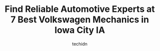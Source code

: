 ---
layout: ampstory
image: https://images.unsplash.com/photo-1533416784636-2b0ccfea6b97?ixlib=rb-4.0.3&ixid=MnwxMjA3fDB8MHxwaG90by1wYWdlfHx8fGVufDB8fHx8&auto=format&fit=crop&w=640&h=853&q=80
author: techidn
featured: false
description: Looking for reliable and skilled Volkswagen Mechanic in Iowa City IA, USA? Your search ends here with the 7 best Volkswagen Mechanic in town. With their expertise and commitment to deliverin
title: Find Reliable Automotive Experts at 7 Best Volkswagen Mechanics in Iowa City IA
cover:
   title: Find Reliable Automotive Experts at 7 Best Volkswagen Mechanics in Iowa City IA
   subtitle: Rickpate
   background: https://images.unsplash.com/photo-1533416784636-2b0ccfea6b97?ixlib=rb-4.0.3&ixid=MnwxMjA3fDB8MHxwaG90by1wYWdlfHx8fGVufDB8fHx8&auto=format&fit=crop&w=640&h=853&q=80

pages: 
 - layout: thirds
   top: <h1>#1 Carousel Motors</h1>
   bottom: "<p>One of the best dealers Ive ever done biz with.  Everything always exactly as promised and their integrity is second to none.  Tor Nicolas, the GM, is a man of his wor</p>"
   background: https://www.knot35.com/toplist/wp-content/uploads/2023/06/best-volkswagen-mechanic-1-in-iowa-city-ia-1685839560.jpeg
   backgroundblur: true
 - layout: thirds
   top: <h1>#2 Auto Toyz</h1>
   bottom: "<p>4172 Alyssa Ct Ste E, Iowa City, IA 52240, United States</p>"
   background: https://www.knot35.com/toplist/wp-content/uploads/2023/06/best-volkswagen-mechanic-2-in-iowa-city-ia-1685839561.jpeg
   cta:
      link: https://www.knot35.com/toplist/find-reliable-automotive-experts-at-7-best-volkswagen-mechanics-in-iowa-city-ia/
      text: Find Reliable Automotive Experts at 7 Best Volkswagen Mechanics in Iowa City IA
 - layout: thirds
   top: <h1>#3 Maxwell Auto</h1>
   bottom: "<p>3527 Dolphin Dr SE # A, Iowa City, IA 52240, United States</p>"
   background: https://www.knot35.com/toplist/wp-content/uploads/2023/06/best-volkswagen-mechanic-3-in-iowa-city-ia-1685839561.jpeg
   cta:
      link: https://www.knot35.com/toplist/find-reliable-automotive-experts-at-7-best-volkswagen-mechanics-in-iowa-city-ia/
      text: Find Reliable Automotive Experts at 7 Best Volkswagen Mechanics in Iowa City IA
 - layout: thirds
   top: <h1>#4 Arena Auto Body</h1>
   bottom: "<p>1933 Keokuk St, Iowa City, IA 52240, United States</p>"
   background: https://images.unsplash.com/photo-1609083590460-7b8cc0ca65f8?ixlib=rb-4.0.3&ixid=MnwxMjA3fDB8MHxwaG90by1wYWdlfHx8fGVufDB8fHx8&auto=format&fit=crop&w=640&h=853&q=80
   cta:
      link: https://www.knot35.com/toplist/find-reliable-automotive-experts-at-7-best-volkswagen-mechanics-in-iowa-city-ia/
      text: Find Reliable Automotive Experts at 7 Best Volkswagen Mechanics in Iowa City IA
 - layout: thirds
   top: <h1>#5 Whitedog Import Auto Repair</h1>
   bottom: "<p>424 Highland Ct Suite 1, Iowa City, IA 52240, United States</p>"
   background: https://images.unsplash.com/photo-1599422314077-f4dfdaa4cd09?ixlib=rb-4.0.3&ixid=MnwxMjA3fDB8MHxwaG90by1wYWdlfHx8fGVufDB8fHx8&auto=format&fit=crop&w=640&h=853&q=80
   cta:
      link: https://www.knot35.com/toplist/find-reliable-automotive-experts-at-7-best-volkswagen-mechanics-in-iowa-city-ia/
      text: Find Reliable Automotive Experts at 7 Best Volkswagen Mechanics in Iowa City IA
 - layout: thirds
   top: <h1>#6 Dave & Pat Seydel Auto & Truck</h1>
   bottom: "<p>917 Maiden Ln, Iowa City, IA 52240, United States</p>"
   background: https://images.unsplash.com/photo-1553949345-eb786bb3f7ba?ixlib=rb-4.0.3&ixid=MnwxMjA3fDB8MHxwaG90by1wYWdlfHx8fGVufDB8fHx8&auto=format&fit=crop&w=640&h=853&q=80
   cta:
      link: https://www.knot35.com/toplist/find-reliable-automotive-experts-at-7-best-volkswagen-mechanics-in-iowa-city-ia/
      text: Find Reliable Automotive Experts at 7 Best Volkswagen Mechanics in Iowa City IA
 - layout: thirds
   top: <h1>#7 Hanson Automotive Inc</h1>
   bottom: "<p>2462 Freedom Ct, Iowa City, IA 52240, United States</p>"
   background: https://images.unsplash.com/photo-1564951434112-64d74cc2a2d7?ixlib=rb-4.0.3&ixid=MnwxMjA3fDB8MHxwaG90by1wYWdlfHx8fGVufDB8fHx8&auto=format&fit=crop&w=640&h=853&q=80
   cta:
      link: https://www.knot35.com/toplist/find-reliable-automotive-experts-at-7-best-volkswagen-mechanics-in-iowa-city-ia/
      text: Find Reliable Automotive Experts at 7 Best Volkswagen Mechanics in Iowa City IA
 - layout: thirds
   middle: Continue reading...
   background: https://images.unsplash.com/photo-1552083974-186346191183?ixlib=rb-4.0.3&ixid=MnwxMjA3fDB8MHxwaG90by1wYWdlfHx8fGVufDB8fHx8&auto=format&fit=crop&w=640&h=853&q=80
   cta:
      link: https://www.knot35.com/toplist/find-reliable-automotive-experts-at-7-best-volkswagen-mechanics-in-iowa-city-ia/
      text: Find Reliable Automotive Experts at 7 Best Volkswagen Mechanics in Iowa City IA
      
---